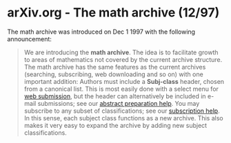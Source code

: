 # arXiv.org - The math archive (12/97)

The math archive was introduced on Dec 1 1997 with the following announcement:

> We are introducing the **math archive**. The idea is to facilitate growth to areas of mathematics not covered by the current archive structure. The math archive has the same features as the current archives (searching, subscribing, web downloading and so on) with one important addition: Authors must include a **Subj-class** header, chosen from a canonical list. This is most easily done with a select menu for [web submission](../help/submit.md), but the header can alternatively be included in e-mail submissions; see our [abstract preparation help](../help/prep.md). You may subscribe to any subset of classifications; see our [subscription help](../help/subscribe.md). In this sense, each subject class functions as a new archive. This also makes it very easy to expand the archive by adding new subject classifications.
